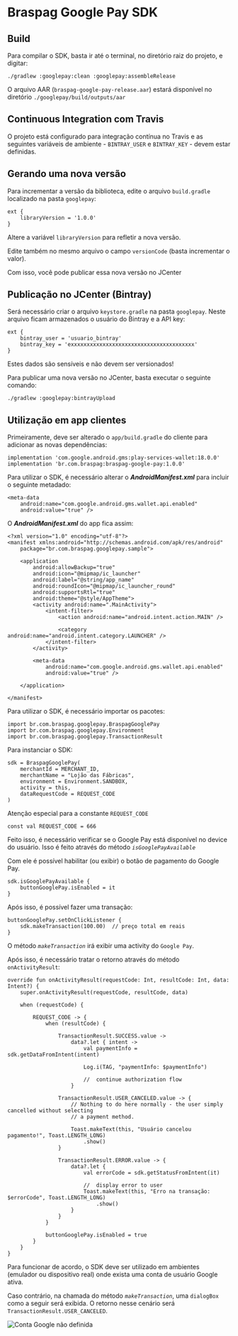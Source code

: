 # Braspag Google Pay SDK

## Build

Para compilar o SDK, basta ir até o terminal, no diretório raiz do projeto, e digitar:
 
 ```
 ./gradlew :googlepay:clean :googlepay:assembleRelease
 ```

O arquivo AAR (`braspag-google-pay-release.aar`) estará disponível no diretório `./googlepay/build/outputs/aar`


## Continuous Integration com Travis

O projeto está configurado para integração contínua no Travis e as seguintes variáveis de ambiente  - `BINTRAY_USER` e `BINTRAY_KEY` - devem estar definidas.


## Gerando uma nova versão

Para incrementar a versão da biblioteca, edite o arquivo `build.gradle` localizado na pasta `googlepay`:

```
ext {
    libraryVersion = '1.0.0'
}
```

Altere a variável `libraryVersion` para refletir a nova versão.

Edite também no mesmo arquivo o campo `versionCode` (basta incrementar o valor).

Com isso, você pode publicar essa nova versão no JCenter
 
## Publicação no JCenter (Bintray)

Será necessário criar o arquivo `keystore.gradle` na pasta `googlepay`.
Neste arquivo ficam armazenados o usuário do Bintray e a API key:

```
ext {
    bintray_user = 'usuario_bintray'
    bintray_key = 'exxxxxxxxxxxxxxxxxxxxxxxxxxxxxxxxxxxxxxx'
}
```

Estes dados são sensíveis e não devem ser versionados!

Para publicar uma nova versão no JCenter, basta executar o seguinte comando:

```
./gradlew :googlepay:bintrayUpload
```


## Utilização em app clientes

Primeiramente, deve ser alterado o `app/build.gradle` do cliente para adicionar as novas dependências:

```
implementation 'com.google.android.gms:play-services-wallet:18.0.0'
implementation 'br.com.braspag:braspag-google-pay:1.0.0'
```

Para utilizar o SDK, é necessário alterar o ***AndroidManifest.xml*** para incluir o seguinte metadado:

```
<meta-data
    android:name="com.google.android.gms.wallet.api.enabled"
    android:value="true" />
```

O ***AndroidManifest.xml*** do app fica assim:

```
<?xml version="1.0" encoding="utf-8"?>
<manifest xmlns:android="http://schemas.android.com/apk/res/android"
    package="br.com.braspag.googlepay.sample">

    <application
        android:allowBackup="true"
        android:icon="@mipmap/ic_launcher"
        android:label="@string/app_name"
        android:roundIcon="@mipmap/ic_launcher_round"
        android:supportsRtl="true"
        android:theme="@style/AppTheme">
        <activity android:name=".MainActivity">
            <intent-filter>
                <action android:name="android.intent.action.MAIN" />

                <category android:name="android.intent.category.LAUNCHER" />
            </intent-filter>
        </activity>

        <meta-data
            android:name="com.google.android.gms.wallet.api.enabled"
            android:value="true" />

    </application>

</manifest>
```

Para utilizar o SDK, é necessário importar os pacotes:

```
import br.com.braspag.googlepay.BraspagGooglePay
import br.com.braspag.googlepay.Environment
import br.com.braspag.googlepay.TransactionResult
```

Para instanciar o SDK:

```
sdk = BraspagGooglePay(
    merchantId = MERCHANT_ID,
    merchantName = "Lojão das Fábricas",
    environment = Environment.SANDBOX,
    activity = this,
    dataRequestCode = REQUEST_CODE
)
```

Atenção especial para a constante `REQUEST_CODE`
 
```
const val REQUEST_CODE = 666
```

Feito isso, é necessário verificar se o Google Pay está disponível no device do usuário.
Isso é feito através do método *`isGooglePayAvailable`*

Com ele é possível habilitar (ou exibir) o botão de pagamento do Google Pay.

```
sdk.isGooglePayAvailable {
    buttonGooglePay.isEnabled = it
}
```

Após isso, é possível fazer uma transação:

```
buttonGooglePay.setOnClickListener {
    sdk.makeTransaction(100.00)  // preço total em reais
}
```

O método *`makeTransaction`* irá exibir uma activity do `Google Pay`.

Após isso, é necessário tratar o retorno através do método `onActivityResult`:

```
override fun onActivityResult(requestCode: Int, resultCode: Int, data: Intent?) {
    super.onActivityResult(requestCode, resultCode, data)

    when (requestCode) {

        REQUEST_CODE -> {
            when (resultCode) {

                TransactionResult.SUCCESS.value ->
                    data?.let { intent ->
                        val paymentInfo = sdk.getDataFromIntent(intent)

                        Log.i(TAG, "paymentInfo: $paymentInfo")

                        //  continue authorization flow
                    }

                TransactionResult.USER_CANCELED.value -> {
                    // Nothing to do here normally - the user simply cancelled without selecting
                    // a payment method.

                    Toast.makeText(this, "Usuário cancelou pagamento!", Toast.LENGTH_LONG)
                        .show()
                }

                TransactionResult.ERROR.value -> {
                    data?.let {
                        val errorCode = sdk.getStatusFromIntent(it)

                        //  display error to user
                        Toast.makeText(this, "Erro na transação: $errorCode", Toast.LENGTH_LONG)
                            .show()
                    }
                }
            }

            buttonGooglePay.isEnabled = true
        }
    }
}
```

Para funcionar de acordo, o SDK deve ser utilizado em ambientes (emulador ou dispositivo real) onde exista uma conta de usuário Google ativa.

Caso contrário, na chamada do método *`makeTransaction`*, uma `dialogBox` como a seguir será exibida. O retorno nesse cenário será `TransactionResult.USER_CANCELED`.

![Conta Google não definida](images/no-account.png?raw=true)

